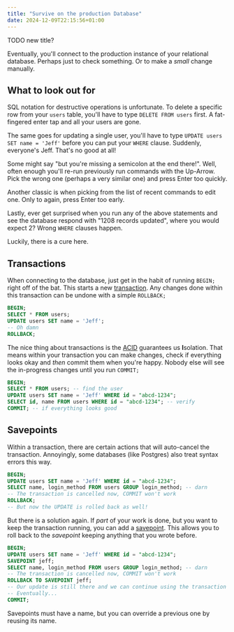 ```yaml
---
title: "Survive on the production Database"
date: 2024-12-09T22:15:56+01:00
---
```


TODO new title?

Eventually, you'll connect to the production instance of your relational database.
Perhaps just to check something.
Or to make a _small_ change manually.

## What to look out for

SQL notation for destructive operations is unfortunate.
To delete a specific row from your `users` table, you'll have to type `DELETE FROM users` first.
A fat-fingered enter tap and all your users are gone.

The same goes for updating a single user, you'll have to type `UPDATE users SET name = 'Jeff'` before you can put your `WHERE` clause.
Suddenly, everyone's Jeff.
That's no good at all!

Some might say "but you're missing a semicolon at the end there!".
Well, often enough you'll re-run previously run commands with the Up-Arrow.
Pick the wrong one (perhaps a very similar one) and press Enter too quickly.

Another classic is when picking from the list of recent commands to edit one.
Only to again, press Enter too early.

Lastly, ever get surprised when you run any of the above statements and see the database respond with "1208 records updated", where you would expect 2?
Wrong `WHERE` clauses happen.

Luckily, there is a cure here.

## Transactions

When connecting to the database, just get in the habit of running `BEGIN;` right off of the bat.
This starts a new [transaction](https://www.postgresql.org/docs/17/sql-begin.html).
Any changes done within this transaction can be undone with a simple `ROLLBACK;`

```sql
BEGIN;
SELECT * FROM users;
UPDATE users SET name = 'Jeff';
-- Oh damn
ROLLBACK;
```

The nice thing about transactions is the [ACID](https://en.wikipedia.org/wiki/ACID) guarantees us **I**solation.
That means within your transaction you can make changes, check if everything looks okay and _then_ commit them when you're happy.
Nobody else will see the in-progress changes until you run `COMMIT;`

```sql
BEGIN;
SELECT * FROM users; -- find the user
UPDATE users SET name = 'Jeff' WHERE id = "abcd-1234";
SELECT id, name FROM users WHERE id = "abcd-1234"; -- verify
COMMIT; -- if everything looks good
```

## Savepoints

Within a transaction, there are certain actions that will auto-cancel the transaction.
Annoyingly, some databases (like Postgres) also treat syntax errors this way.

```sql
BEGIN;
UPDATE users SET name = 'Jeff' WHERE id = "abcd-1234";
SELECT name, login_method FROM users GROUP login_method; -- darn
-- The transaction is cancelled now, COMMIT won't work
ROLLBACK;
-- But now the UPDATE is rolled back as well!
```

But there is a solution again.
If _part_ of your work is done, but you want to keep the transaction running, you can add a [savepoint](https://www.postgresql.org/docs/17/sql-savepoint.html).
This allows you to roll back to the _savepoint_ keeping anything that you wrote before.

```sql
BEGIN;
UPDATE users SET name = 'Jeff' WHERE id = "abcd-1234";
SAVEPOINT jeff;
SELECT name, login_method FROM users GROUP login_method; -- darn
-- The transaction is cancelled now, COMMIT won't work
ROLLBACK TO SAVEPOINT jeff;
-- Our update is still there and we can continue using the transaction
-- Eventually...
COMMIT;
```

Savepoints must have a name, but you can override a previous one by reusing its name.
